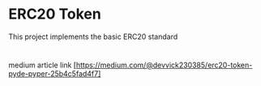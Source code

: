 # ERC20 Token

This project implements the basic ERC20 standard
# 
medium article link [https://medium.com/@devvick230385/erc20-token-pyde-pyper-25b4c5fad4f7]


